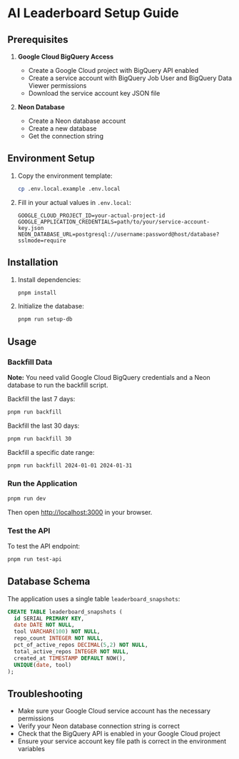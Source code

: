# AI Leaderboard Setup Guide

## Prerequisites

1. **Google Cloud BigQuery Access**
   - Create a Google Cloud project with BigQuery API enabled
   - Create a service account with BigQuery Job User and BigQuery Data Viewer permissions
   - Download the service account key JSON file

2. **Neon Database**
   - Create a Neon database account
   - Create a new database
   - Get the connection string

## Environment Setup

1. Copy the environment template:
   ```bash
   cp .env.local.example .env.local
   ```

2. Fill in your actual values in `.env.local`:
   ```
   GOOGLE_CLOUD_PROJECT_ID=your-actual-project-id
   GOOGLE_APPLICATION_CREDENTIALS=path/to/your/service-account-key.json
   NEON_DATABASE_URL=postgresql://username:password@host/database?sslmode=require
   ```

## Installation

1. Install dependencies:
   ```bash
   pnpm install
   ```

2. Initialize the database:
   ```bash
   pnpm run setup-db
   ```

## Usage

### Backfill Data

**Note:** You need valid Google Cloud BigQuery credentials and a Neon database to run the backfill script.

Backfill the last 7 days:
```bash
pnpm run backfill
```

Backfill the last 30 days:
```bash
pnpm run backfill 30
```

Backfill a specific date range:
```bash
pnpm run backfill 2024-01-01 2024-01-31
```

### Run the Application

```bash
pnpm run dev
```

Then open [http://localhost:3000](http://localhost:3000) in your browser.

### Test the API

To test the API endpoint:
```bash
pnpm run test-api
```

## Database Schema

The application uses a single table `leaderboard_snapshots`:

```sql
CREATE TABLE leaderboard_snapshots (
  id SERIAL PRIMARY KEY,
  date DATE NOT NULL,
  tool VARCHAR(100) NOT NULL,
  repo_count INTEGER NOT NULL,
  pct_of_active_repos DECIMAL(5,2) NOT NULL,
  total_active_repos INTEGER NOT NULL,
  created_at TIMESTAMP DEFAULT NOW(),
  UNIQUE(date, tool)
);
```

## Troubleshooting

- Make sure your Google Cloud service account has the necessary permissions
- Verify your Neon database connection string is correct
- Check that the BigQuery API is enabled in your Google Cloud project
- Ensure your service account key file path is correct in the environment variables
